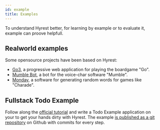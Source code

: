 ```yaml
---
id: example
title: Examples
---
```


To understand Hyrest better, for learning by example or to evaluate it, example can proove helpfull.

## Realworld examples

Some opensource projects have been based on Hyrest:

- [Go3](https://github.com/Prior99/go3), a progressive web application for playing the boardgame "Go".
- [Mumble Bot](https://gitlab.com/prior99/mumble-bot), a bot for the voice-char software "Mumble".
- [Monday](https://gitlab.com/prior99/monday), a software for generating random words for games like "Charade".

## Fullstack Todo Example

Follow along the [official tutorial](tutorial-basic) and write a Todo Example application on your to get your hands dirty with Hyrest.
The example [is published as a git repository](https://github.com/Prior99/hyrest-todo-example) on Github with commits for every step.
